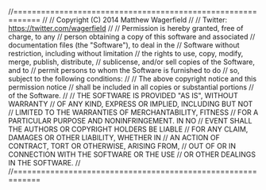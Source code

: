//============================================================
//
// Copyright (C) 2014 Matthew Wagerfield
//
// Twitter: https://twitter.com/wagerfield
//
// Permission is hereby granted, free of charge, to any
// person obtaining a copy of this software and associated
// documentation files (the "Software"), to deal in the
// Software without restriction, including without limitation
// the rights to use, copy, modify, merge, publish, distribute,
// sublicense, and/or sell copies of the Software, and to
// permit persons to whom the Software is furnished to do
// so, subject to the following conditions:
//
// The above copyright notice and this permission notice
// shall be included in all copies or substantial portions
// of the Software.
//
// THE SOFTWARE IS PROVIDED "AS IS", WITHOUT WARRANTY
// OF ANY KIND, EXPRESS OR IMPLIED, INCLUDING BUT NOT
// LIMITED TO THE WARRANTIES OF MERCHANTABILITY, FITNESS
// FOR A PARTICULAR PURPOSE AND NONINFRINGEMENT. IN NO
// EVENT SHALL THE AUTHORS OR COPYRIGHT HOLDERS BE LIABLE
// FOR ANY CLAIM, DAMAGES OR OTHER LIABILITY, WHETHER IN
// AN ACTION OF CONTRACT, TORT OR OTHERWISE, ARISING FROM,
// OUT OF OR IN CONNECTION WITH THE SOFTWARE OR THE USE
// OR OTHER DEALINGS IN THE SOFTWARE.
//
//============================================================
